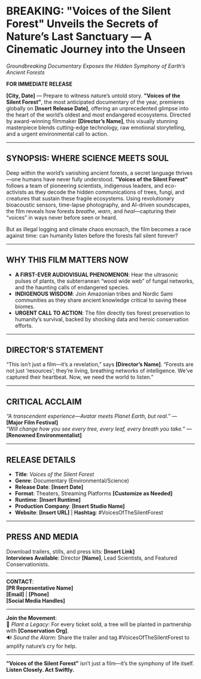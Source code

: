 # **BREAKING: "Voices of the Silent Forest" Unveils the Secrets of Nature’s Last Sanctuary — A Cinematic Journey into the Unseen**  
*Groundbreaking Documentary Exposes the Hidden Symphony of Earth’s Ancient Forests*  

**FOR IMMEDIATE RELEASE**  

**[City, Date]** — Prepare to witness nature’s untold story. **"Voices of the Silent Forest"**, the most anticipated documentary of the year, premieres globally on **[Insert Release Date]**, offering an unprecedented glimpse into the heart of the world’s oldest and most endangered ecosystems. Directed by award-winning filmmaker **[Director’s Name]**, this visually stunning masterpiece blends cutting-edge technology, raw emotional storytelling, and a urgent environmental call to action.  

---

## **SYNOPSIS: WHERE SCIENCE MEETS SOUL**  
Deep within the world’s vanishing ancient forests, a secret language thrives—one humans have never fully understood. **"Voices of the Silent Forest"** follows a team of pioneering scientists, indigenous leaders, and eco-activists as they decode the hidden communications of trees, fungi, and creatures that sustain these fragile ecosystems. Using revolutionary bioacoustic sensors, time-lapse photography, and AI-driven soundscapes, the film reveals how forests *breathe*, *warn*, and *heal*—capturing their “voices” in ways never before seen or heard.  

But as illegal logging and climate chaos encroach, the film becomes a race against time: can humanity listen before the forests fall silent forever?  

---

## **WHY THIS FILM MATTERS NOW**  
- **A FIRST-EVER AUDIOVISUAL PHENOMENON**: Hear the ultrasonic pulses of plants, the subterranean “wood wide web” of fungal networks, and the haunting calls of endangered species.  
- **INDIGENOUS WISDOM**: Join Amazonian tribes and Nordic Sami communities as they share ancient knowledge critical to saving these biomes.  
- **URGENT CALL TO ACTION**: The film directly ties forest preservation to humanity’s survival, backed by shocking data and heroic conservation efforts.  

---

## **DIRECTOR’S STATEMENT**  
“This isn’t just a film—it’s a revelation,” says **[Director’s Name]**. “Forests are not just ‘resources’; they’re living, breathing networks of intelligence. We’ve captured their heartbeat. Now, we need the world to listen.”  

---

## **CRITICAL ACCLAIM**  
*“A transcendent experience—*Avatar* meets *Planet Earth*, but real.”* — **[Major Film Festival]**  
*“Will change how you see every tree, every leaf, every breath you take.”* — **[Renowned Environmentalist]**  

---

## **RELEASE DETAILS**  
- **Title**: *Voices of the Silent Forest*  
- **Genre**: Documentary (Environmental/Science)  
- **Release Date**: **[Insert Date]**  
- **Format**: Theaters, Streaming Platforms **[Customize as Needed]**  
- **Runtime**: **[Insert Runtime]**  
- **Production Company**: **[Insert Studio Name]**  
- **Website**: **[Insert URL]** | **Hashtag**: #VoicesOfTheSilentForest  

---

## **PRESS AND MEDIA**  
Download trailers, stills, and press kits: **[Insert Link]**  
**Interviews Available**: Director **[Name]**, Lead Scientists, and Featured Conservationists.  

---

**CONTACT**:  
**[PR Representative Name]**  
**[Email]** | **[Phone]**  
**[Social Media Handles]**  

--- 

**Join the Movement**:  
🌳 *Plant a Legacy*: For every ticket sold, a tree will be planted in partnership with **[Conservation Org]**.  
🔊 *Sound the Alarm*: Share the trailer and tag #VoicesOfTheSilentForest to amplify nature’s cry for help.  

---  

**"Voices of the Silent Forest"** isn’t just a film—it’s the symphony of life itself.  
**Listen Closely. Act Swiftly.** 